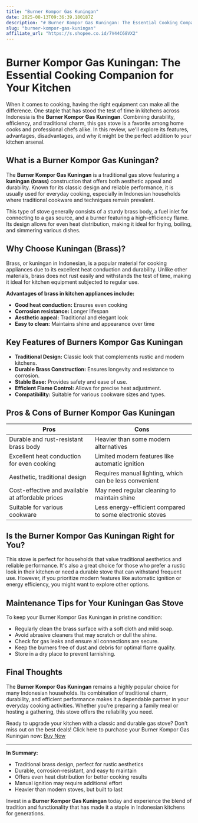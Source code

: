 ```yaml
---
title: "Burner Kompor Gas Kuningan"
date: 2025-08-13T09:36:39.180187Z
description: "# Burner Kompor Gas Kuningan: The Essential Cooking Companion for Your Kitchen..."
slug: "burner-kompor-gas-kuningan"
affiliate_url: "https://s.shopee.co.id/7V44C68VX2"
---
```

# Burner Kompor Gas Kuningan: The Essential Cooking Companion for Your Kitchen

When it comes to cooking, having the right equipment can make all the difference. One staple that has stood the test of time in kitchens across Indonesia is the **Burner Kompor Gas Kuningan**. Combining durability, efficiency, and traditional charm, this gas stove is a favorite among home cooks and professional chefs alike. In this review, we'll explore its features, advantages, disadvantages, and why it might be the perfect addition to your kitchen arsenal.

## What is a Burner Kompor Gas Kuningan?

The **Burner Kompor Gas Kuningan** is a traditional gas stove featuring a **kuningan (brass)** construction that offers both aesthetic appeal and durability. Known for its classic design and reliable performance, it is usually used for everyday cooking, especially in Indonesian households where traditional cookware and techniques remain prevalent.

This type of stove generally consists of a sturdy brass body, a fuel inlet for connecting to a gas source, and a burner featuring a high-efficiency flame. Its design allows for even heat distribution, making it ideal for frying, boiling, and simmering various dishes.

## Why Choose Kuningan (Brass)?

Brass, or kuningan in Indonesian, is a popular material for cooking appliances due to its excellent heat conduction and durability. Unlike other materials, brass does not rust easily and withstands the test of time, making it ideal for kitchen equipment subjected to regular use.

**Advantages of brass in kitchen appliances include:**

- **Good heat conduction:** Ensures even cooking
- **Corrosion resistance:** Longer lifespan
- **Aesthetic appeal:** Traditional and elegant look
- **Easy to clean:** Maintains shine and appearance over time

## Key Features of Burners Kompor Gas Kuningan

- **Traditional Design:** Classic look that complements rustic and modern kitchens.
- **Durable Brass Construction:** Ensures longevity and resistance to corrosion.
- **Stable Base:** Provides safety and ease of use.
- **Efficient Flame Control:** Allows for precise heat adjustment.
- **Compatibility:** Suitable for various cookware sizes and types.

## Pros & Cons of Burner Kompor Gas Kuningan

| **Pros** | **Cons** |
|---------------------------|------------------------------|
| Durable and rust-resistant brass body | Heavier than some modern alternatives |
| Excellent heat conduction for even cooking | Limited modern features like automatic ignition |
| Aesthetic, traditional design | Requires manual lighting, which can be less convenient |
| Cost-effective and available at affordable prices | May need regular cleaning to maintain shine |
| Suitable for various cookware | Less energy-efficient compared to some electronic stoves |

## Is the Burner Kompor Gas Kuningan Right for You?

This stove is perfect for households that value traditional aesthetics and reliable performance. It's also a great choice for those who prefer a rustic look in their kitchen or need a durable stove that can withstand frequent use. However, if you prioritize modern features like automatic ignition or energy efficiency, you might want to explore other options.

## Maintenance Tips for Your Kuningan Gas Stove

To keep your Burner Kompor Gas Kuningan in pristine condition:
- Regularly clean the brass surface with a soft cloth and mild soap.
- Avoid abrasive cleaners that may scratch or dull the shine.
- Check for gas leaks and ensure all connections are secure.
- Keep the burners free of dust and debris for optimal flame quality.
- Store in a dry place to prevent tarnishing.

## Final Thoughts

The **Burner Kompor Gas Kuningan** remains a highly popular choice for many Indonesian households. Its combination of traditional charm, durability, and efficient performance makes it a dependable partner in your everyday cooking activities. Whether you're preparing a family meal or hosting a gathering, this stove offers the reliability you need.

Ready to upgrade your kitchen with a classic and durable gas stove? Don't miss out on the best deals! Click here to purchase your Burner Kompor Gas Kuningan now: [Buy Now](https://s.shopee.co.id/7V44C68VX2)

---

**In Summary:**

- Traditional brass design, perfect for rustic aesthetics
- Durable, corrosion-resistant, and easy to maintain
- Offers even heat distribution for better cooking results
- Manual ignition may require additional effort
- Heavier than modern stoves, but built to last

Invest in a **Burner Kompor Gas Kuningan** today and experience the blend of tradition and functionality that has made it a staple in Indonesian kitchens for generations.